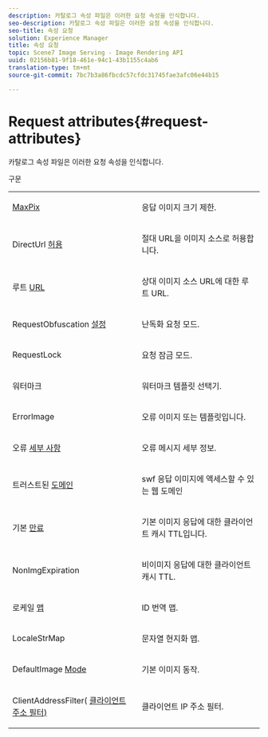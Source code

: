 ```yaml
---
description: 카탈로그 속성 파일은 이러한 요청 속성을 인식합니다.
seo-description: 카탈로그 속성 파일은 이러한 요청 속성을 인식합니다.
seo-title: 속성 요청
solution: Experience Manager
title: 속성 요청
topic: Scene7 Image Serving - Image Rendering API
uuid: 02156b81-9f18-461e-94c1-43b1155c4ab6
translation-type: tm+mt
source-git-commit: 7bc7b3a86fbcdc57cfdc31745fae3afc06e44b15

---
```



# Request attributes{#request-attributes}

카탈로그 속성 파일은 이러한 요청 속성을 인식합니다.

구문

<table id="simpletable_2690384A0117458DB12E4E99EFDA975A"> 
 <tr class="strow"> 
  <td class="stentry"> <p><span class="codeph"> <a href="../../../../../../is-api/image-catalog/image-serving-api-ref/c-image-catalog-reference/c-attributes-reference/r-maxpix.md#reference-e167d396ac794079ba8b5e6eb16eeda5" type="reference" format="dita" scope="local"> MaxPix</a></span> </p></td> 
  <td class="stentry"> <p>응답 이미지 크기 제한. </p></td> 
 </tr> 
 <tr class="strow"> 
  <td class="stentry"> <p><span class="codeph"> DirectUrl <a href="../../../../../../is-api/image-catalog/image-serving-api-ref/c-image-catalog-reference/c-attributes-reference/r-allowdirecturls.md#reference-cc649a518182497baacf9f6b19559689" type="reference" format="dita" scope="local"> 허용</a></span> </p></td> 
  <td class="stentry"> <p>절대 URL을 이미지 소스로 허용합니다. </p></td> 
 </tr> 
 <tr class="strow"> 
  <td class="stentry"> <p><span class="codeph"> 루트 <a href="../../../../../../is-api/image-catalog/image-serving-api-ref/c-image-catalog-reference/c-attributes-reference/r-rooturl.md#reference-3b0e43881020409cbe642366913cf137" type="reference" format="dita" scope="local"> URL</a></span> </p></td> 
  <td class="stentry"> <p>상대 이미지 소스 URL에 대한 루트 URL. </p></td> 
 </tr> 
 <tr class="strow"> 
  <td class="stentry"> <p><span class="codeph"> RequestObfuscation <a href="../../../../../../is-api/image-catalog/image-serving-api-ref/c-image-catalog-reference/c-attributes-reference/r-requestobfuscation.md#reference-730a3330253343f893419ebd52baf0bd" type="reference" format="dita" scope="local"> 설정</a></span> </p></td> 
  <td class="stentry"> <p>난독화 요청 모드. </p></td> 
 </tr> 
 <tr class="strow"> 
  <td class="stentry"> <p><span class="codeph"> RequestLock <a href="../../../../../../is-api/image-catalog/image-serving-api-ref/c-image-catalog-reference/c-attributes-reference/r-requestlock.md#reference-8bbe2f581be847d3b9fa123e8e5e94b0" type="reference" format="dita" scope="local"></a></span> </p></td> 
  <td class="stentry"> <p>요청 잠금 모드. </p></td> 
 </tr> 
 <tr class="strow"> 
  <td class="stentry"> <p><span class="codeph"> 워터마크 <a href="../../../../../../is-api/image-catalog/image-serving-api-ref/c-image-catalog-reference/c-attributes-reference/r-watermark.md#reference-942b50acb2dd43a5ae498dc41ea9ac9b" type="reference" format="dita" scope="local"></a></span> </p></td> 
  <td class="stentry"> <p>워터마크 템플릿 선택기. </p></td> 
 </tr> 
 <tr class="strow"> 
  <td class="stentry"> <p><span class="codeph"> ErrorImage <a href="../../../../../../is-api/image-catalog/image-serving-api-ref/c-image-catalog-reference/c-attributes-reference/r-errorimage.md#reference-c494d5d8b2584fe3800f35baabd0292c" type="reference" format="dita" scope="local"></a></span> </p></td> 
  <td class="stentry"> <p>오류 이미지 또는 템플릿입니다. </p></td> 
 </tr> 
 <tr class="strow"> 
  <td class="stentry"> <p><span class="codeph"> 오류 <a href="../../../../../../is-api/image-catalog/image-serving-api-ref/c-image-catalog-reference/c-attributes-reference/r-errordetail.md#reference-4987c8cddcba4c88960170e49cafc561" type="reference" format="dita" scope="local"> 세부 사항</a></span> </p></td> 
  <td class="stentry"> <p>오류 메시지 세부 정보. </p></td> 
 </tr> 
 <tr class="strow"> 
  <td class="stentry"> <p><span class="codeph"> 트러스트된 <a href="../../../../../../is-api/image-catalog/image-serving-api-ref/c-image-catalog-reference/c-attributes-reference/r-trusteddomains.md#reference-563bd5c54f914d9abcd2304ab292e12f" type="reference" format="dita" scope="local"> 도메인</a></span> </p></td> 
  <td class="stentry"> <p>swf 응답 이미지에 액세스할 수 있는 웹 도메인 </p></td> 
 </tr> 
 <tr class="strow"> 
  <td class="stentry"> <p><span class="codeph"> 기본 <a href="../../../../../../is-api/image-catalog/image-serving-api-ref/c-image-catalog-reference/c-attributes-reference/r-defaultexpiration.md#reference-0526166fab654fceb243b75d1ea4f0cf" type="reference" format="dita" scope="local"> 만료</a></span> </p></td> 
  <td class="stentry"> <p>기본 이미지 응답에 대한 클라이언트 캐시 TTL입니다. </p></td> 
 </tr> 
 <tr class="strow"> 
  <td class="stentry"> <p><span class="codeph"> NonImgExpiration <a href="../../../../../../is-api/image-catalog/image-serving-api-ref/c-image-catalog-reference/c-attributes-reference/r-nonimgexpiration.md#reference-a8066cd0d24b4ea98100ade4821f1f9d" type="reference" format="dita" scope="local"></a></span> </p></td> 
  <td class="stentry"> <p>비이미지 응답에 대한 클라이언트 캐시 TTL. </p></td> 
 </tr> 
 <tr class="strow"> 
  <td class="stentry"> <p><span class="codeph"> 로케일 <a href="../../../../../../is-api/image-catalog/image-serving-api-ref/c-image-catalog-reference/c-attributes-reference/r-localemap.md#reference-49bbf598f8ea47c3a563755cef306318" type="reference" format="dita" scope="local"> 맵</a></span> </p></td> 
  <td class="stentry"> <p>ID 번역 맵. </p></td> 
 </tr> 
 <tr class="strow"> 
  <td class="stentry"> <p><span class="codeph"> LocaleStrMap <a href="../../../../../../is-api/image-catalog/image-serving-api-ref/c-image-catalog-reference/c-attributes-reference/r-localestrmap.md#reference-98c42070a4bc4baf92537132be2b5b1e" type="reference" format="dita" scope="local"></a></span> </p></td> 
  <td class="stentry"> <p>문자열 현지화 맵. </p></td> 
 </tr> 
 <tr class="strow"> 
  <td class="stentry"> <p><span class="codeph"> DefaultImage <a href="../../../../../../is-api/image-catalog/image-serving-api-ref/c-image-catalog-reference/c-attributes-reference/r-defaultimagemode.md#reference-8a996af162f84e46bbe9e6e0d4e26782" type="reference" format="dita" scope="local"> Mode</a></span> </p></td> 
  <td class="stentry"> <p>기본 이미지 동작. </p></td> 
 </tr> 
 <tr class="strow"> 
  <td class="stentry"> <p><span class="codeph"> ClientAddressFilter( <a href="../../../../../../is-api/image-catalog/image-serving-api-ref/c-image-catalog-reference/c-attributes-reference/r-clientaddressfilter.md#reference-7000c1f77b134462a1f06b733f29ba68" type="reference" format="dita" scope="local"> 클라이언트 주소 필터)</a></span> </p></td> 
  <td class="stentry"> <p>클라이언트 IP 주소 필터. </p></td> 
 </tr> 
</table>

